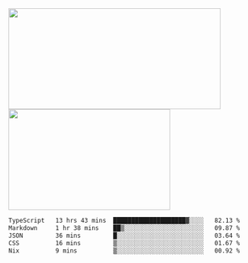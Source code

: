 <a href="https://github.com/anuraghazra/github-readme-stats">
  <img height=200 width=420 align="center" src="https://github-readme-stats.vercel.app/api?username=airRnot1106&hide_title=true&show_icons=true&rank_icon=github" />
</a>
<a href="https://github.com/anuraghazra/convoychat">
  <img height=200 width=320 align="center" src="https://github-readme-stats.vercel.app/api/top-langs/?username=airRnot1106&hide_title=true&layout=compact&hide=html,css" />
</a>

<!--START_SECTION:waka-->

```txt
TypeScript   13 hrs 43 mins  ████████████████████▓░░░░   82.13 %
Markdown     1 hr 38 mins    ██▒░░░░░░░░░░░░░░░░░░░░░░   09.87 %
JSON         36 mins         █░░░░░░░░░░░░░░░░░░░░░░░░   03.64 %
CSS          16 mins         ▒░░░░░░░░░░░░░░░░░░░░░░░░   01.67 %
Nix          9 mins          ▒░░░░░░░░░░░░░░░░░░░░░░░░   00.92 %
```

<!--END_SECTION:waka-->
